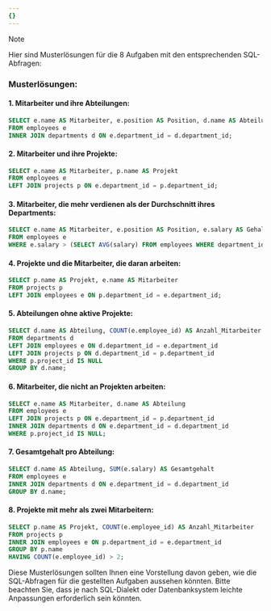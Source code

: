 ```yaml
---
{}
---
```



> [!NOTE]
> Hier sind Musterlösungen für die 8 Aufgaben mit den entsprechenden SQL-Abfragen:

### Musterlösungen:

#### 1. Mitarbeiter und ihre Abteilungen:
```sql
SELECT e.name AS Mitarbeiter, e.position AS Position, d.name AS Abteilung
FROM employees e
INNER JOIN departments d ON e.department_id = d.department_id;
```

#### 2. Mitarbeiter und ihre Projekte:
```sql
SELECT e.name AS Mitarbeiter, p.name AS Projekt
FROM employees e
LEFT JOIN projects p ON e.department_id = p.department_id;
```

#### 3. Mitarbeiter, die mehr verdienen als der Durchschnitt ihres Departments:
```sql
SELECT e.name AS Mitarbeiter, e.position AS Position, e.salary AS Gehalt, AVG(e.salary) OVER (PARTITION BY e.department_id) AS Abteilungs_Durchschnitt
FROM employees e
WHERE e.salary > (SELECT AVG(salary) FROM employees WHERE department_id = e.department_id);
```

#### 4. Projekte und die Mitarbeiter, die daran arbeiten:
```sql
SELECT p.name AS Projekt, e.name AS Mitarbeiter
FROM projects p
LEFT JOIN employees e ON p.department_id = e.department_id;
```

#### 5. Abteilungen ohne aktive Projekte:
```sql
SELECT d.name AS Abteilung, COUNT(e.employee_id) AS Anzahl_Mitarbeiter
FROM departments d
LEFT JOIN employees e ON d.department_id = e.department_id
LEFT JOIN projects p ON d.department_id = p.department_id
WHERE p.project_id IS NULL
GROUP BY d.name;
```

#### 6. Mitarbeiter, die nicht an Projekten arbeiten:
```sql
SELECT e.name AS Mitarbeiter, d.name AS Abteilung
FROM employees e
LEFT JOIN projects p ON e.department_id = p.department_id
INNER JOIN departments d ON e.department_id = d.department_id
WHERE p.project_id IS NULL;
```

#### 7. Gesamtgehalt pro Abteilung:
```sql
SELECT d.name AS Abteilung, SUM(e.salary) AS Gesamtgehalt
FROM employees e
INNER JOIN departments d ON e.department_id = d.department_id
GROUP BY d.name;
```

#### 8. Projekte mit mehr als zwei Mitarbeitern:
```sql
SELECT p.name AS Projekt, COUNT(e.employee_id) AS Anzahl_Mitarbeiter
FROM projects p
INNER JOIN employees e ON p.department_id = e.department_id
GROUP BY p.name
HAVING COUNT(e.employee_id) > 2;
```

Diese Musterlösungen sollten Ihnen eine Vorstellung davon geben, wie die SQL-Abfragen für die gestellten Aufgaben aussehen könnten. Bitte beachten Sie, dass je nach SQL-Dialekt oder Datenbanksystem leichte Anpassungen erforderlich sein könnten.